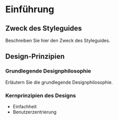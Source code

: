 # Einführung

## Zweck des Styleguides

Beschreiben Sie hier den Zweck des Styleguides.

## Design-Prinzipien

### Grundlegende Designphilosophie

Erläutern Sie die grundlegende Designphilosophie.

### Kernprinzipien des Designs

- Einfachheit
- Benutzerzentrierung

